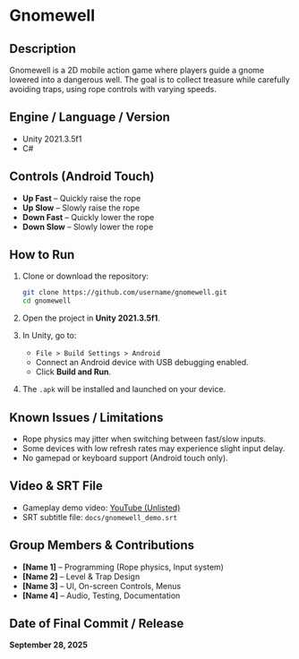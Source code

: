 # Gnomewell

## Description

Gnomewell is a 2D mobile action game where players guide a gnome lowered into a dangerous well. The goal is to collect treasure while carefully avoiding traps, using rope controls with varying speeds.

## Engine / Language / Version

* Unity 2021.3.5f1
* C#

## Controls (Android Touch)

* **Up Fast** – Quickly raise the rope
* **Up Slow** – Slowly raise the rope
* **Down Fast** – Quickly lower the rope
* **Down Slow** – Slowly lower the rope

## How to Run

1. Clone or download the repository:

   ```bash
   git clone https://github.com/username/gnomewell.git
   cd gnomewell
   ```
2. Open the project in **Unity 2021.3.5f1**.
3. In Unity, go to:

   * `File > Build Settings > Android`
   * Connect an Android device with USB debugging enabled.
   * Click **Build and Run**.
4. The `.apk` will be installed and launched on your device.

## Known Issues / Limitations

* Rope physics may jitter when switching between fast/slow inputs.
* Some devices with low refresh rates may experience slight input delay.
* No gamepad or keyboard support (Android touch only).

## Video & SRT File

* Gameplay demo video: [YouTube (Unlisted)](https://youtu.be/your-demo-link)
* SRT subtitle file: `docs/gnomewell_demo.srt`

## Group Members & Contributions

* **[Name 1]** – Programming (Rope physics, Input system)
* **[Name 2]** – Level & Trap Design
* **[Name 3]** – UI, On-screen Controls, Menus
* **[Name 4]** – Audio, Testing, Documentation

## Date of Final Commit / Release

**September 28, 2025**
